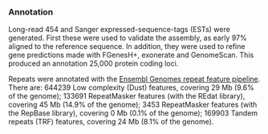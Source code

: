 ### Annotation

Long-read 454 and Sanger expressed-sequence-tags (ESTs) were generated.
First these were used to validate the assembly, as early 97% aligned to
the reference sequence. In addition, they were used to refine gene
predictions made with FGenesH+, exonerate and GenomeScan. This produced
an annotation 25,000 protein coding loci.

Repeats were annotated with the [Ensembl Genomes repeat feature
pipeline](http://ensemblgenomes.org/info/data/repeat_features). There
are: 644239 Low complexity (Dust) features, covering 29 Mb (9.6% of the
genome); 133691 RepeatMasker features (with the REdat library), covering
45 Mb (14.9% of the genome); 3453 RepeatMasker features (with the
RepBase library), covering 0 Mb (0.1% of the genome); 169903 Tandem
repeats (TRF) features, covering 24 Mb (8.1% of the genome).
